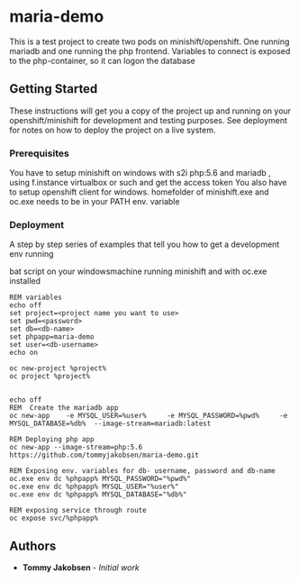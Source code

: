 # maria-demo

This is a test project to create two pods on minishift/openshift. One running mariadb and one running the php frontend.
Variables to connect is exposed to the php-container, so it can logon the database

## Getting Started

These instructions will get you a copy of the project up and running on your openshift/minishift for development and testing purposes. See deployment for notes on how to deploy the project on a live system.

### Prerequisites

You have to setup minishift on windows with s2i php:5.6 and mariadb , using f.instance virtualbox or such and get the access token
You also have to setup openshift client for windows.
homefolder of minishift.exe and oc.exe needs to be in your PATH env. variable

### Deployment

A step by step series of examples that tell you how to get a development env running

bat script on your windowsmachine running minishift and with oc.exe installed

```
REM variables
echo off
set project=<project name you want to use>
set pwd=<password>
set db=<db-name>
set phpapp=maria-demo
set user=<db-username>
echo on

oc new-project %project%
oc project %project%


echo off
REM  Create the mariadb app
oc new-app    -e MYSQL_USER=%user%     -e MYSQL_PASSWORD=%pwd%     -e MYSQL_DATABASE=%db%  --image-stream=mariadb:latest 

REM Deploying php app
oc new-app --image-stream=php:5.6 https://github.com/tommyjakobsen/maria-demo.git 

REM Exposing env. variables for db- username, password and db-name
oc.exe env dc %phpapp% MYSQL_PASSWORD="%pwd%"
oc.exe env dc %phpapp% MYSQL_USER="%user%"
oc.exe env dc %phpapp% MYSQL_DATABASE="%db%"

REM exposing service through route
oc expose svc/%phpapp%
```





## Authors

* **Tommy Jakobsen** - *Initial work* 

